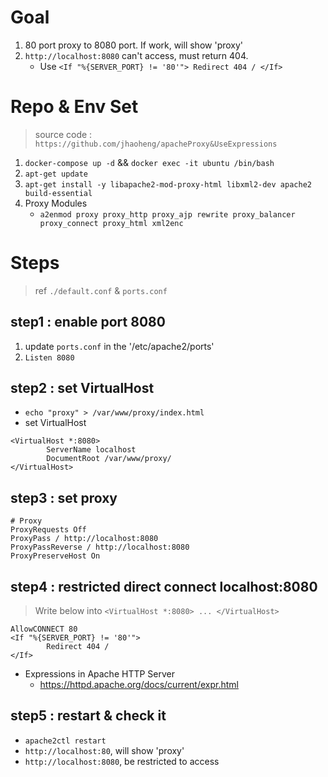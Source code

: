# Goal
1. 80 port proxy to 8080 port. If work, will show 'proxy'
2. `http://localhost:8080` can't access, must return 404.
	- Use `<If "%{SERVER_PORT} != '80'"> Redirect 404 / </If>`

# Repo & Env Set
> source code : `https://github.com/jhaoheng/apacheProxy&UseExpressions`

1. `docker-compose up -d` && `docker exec -it ubuntu /bin/bash`
2. `apt-get update`
3. `apt-get install -y libapache2-mod-proxy-html libxml2-dev apache2 build-essential`
4. Proxy Modules
    - `a2enmod proxy proxy_http proxy_ajp rewrite proxy_balancer proxy_connect proxy_html xml2enc`

# Steps
> ref `./default.conf` & `ports.conf`

## step1 : enable port 8080

1. update `ports.conf` in the '/etc/apache2/ports'
2. `Listen 8080`

## step2 : set VirtualHost

- `echo "proxy" > /var/www/proxy/index.html`
- set VirtualHost
```
<VirtualHost *:8080>
        ServerName localhost
        DocumentRoot /var/www/proxy/
</VirtualHost>
```

## step3 : set proxy

```
# Proxy
ProxyRequests Off
ProxyPass / http://localhost:8080
ProxyPassReverse / http://localhost:8080
ProxyPreserveHost On
```

## step4 : restricted direct connect localhost:8080

> Write below into `<VirtualHost *:8080> ... </VirtualHost>`

```
AllowCONNECT 80
<If "%{SERVER_PORT} != '80'">
        Redirect 404 /
</If>
```

- Expressions in Apache HTTP Server
	- https://httpd.apache.org/docs/current/expr.html

## step5 : restart & check it
- `apache2ctl restart`
- `http://localhost:80`, will show 'proxy'
- `http://localhost:8080`, be restricted to access
